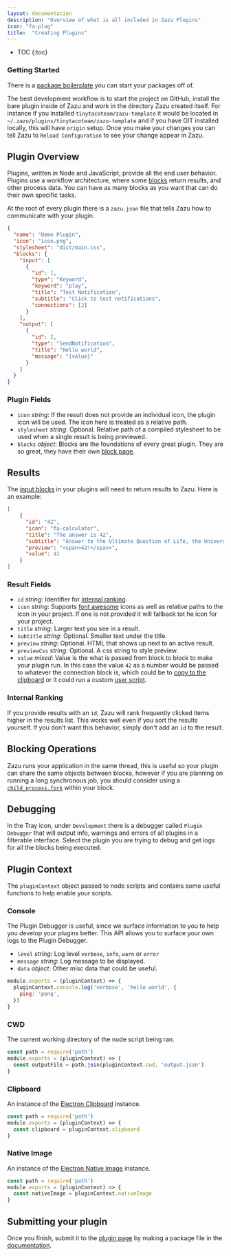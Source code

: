 ```yaml
---
layout: documentation
description: "Overview of what is all included in Zazu Plugins"
icon: "fa-plug"
title:  "Creating Plugins"
---
```


* TOC
{:toc}

### Getting Started

There is a [package boilerplate](https://github.com/tinytacoteam/zazu-template)
you can start your packages off of.

The best development workflow is to start the project on GitHub, install the
bare plugin inside of Zazu and work in the directory Zazu created itself. For
instance if you installed `tinytacoteam/zazu-template` it would be located in
`~/.zazu/plugins/tinytacoteam/zazu-template` and if you have GIT installed
locally, this will have `origin` setup. Once you make your changes you can tell
Zazu to `Reload Configuration` to see your change appear in Zazu.

## Plugin Overview

Plugins, written in Node and JavaScript, provide all the end user behavior.
Plugins use a workflow architecture, where some [blocks](/documentation/blocks/)
return results, and other process data. You can have as many blocks as you want
that can do their own specific tasks.

At the root of every plugin there is a `zazu.json` file that tells Zazu how to
communicate with your plugin.

~~~ json
{
  "name": "Demo Plugin",
  "icon": "icon.png",
  "stylesheet": "dist/main.css",
  "blocks": {
    "input": [
      {
        "id": 1,
        "type": "Keyword",
        "keyword": "play",
        "title": "Test Notification",
        "subtitle": "Click to test notifications",
        "connections": [2]
      }
    ],
    "output": [
      {
        "id": 2,
        "type": "SendNotification",
        "title": "Hello world",
        "message": "{value}"
      }
    ]
  }
}
~~~~

### Plugin Fields

* `icon` *string*: If the result does not provide an individual icon, the plugin
icon will be used. The icon here is treated as a relative path.
* `stylesheet` *string*: Optional. Relative path of a compiled stylesheet to be
  used when a single result is being previewed.
* `blocks` *object*:  Blocks are the foundations of every great plugin. They are
so great, they have their own [block page](/documentation/blocks/).

## Results

The [input blocks](/documentation/blocks/#input-blocks) in your plugins will
need to return results to Zazu. Here is an example:

~~~ json
[
    {
      "id": "42",
      "icon": "fa-calculator",
      "title": "The answer is 42",
      "subtitle": "Answer to the Ultimate Question of Life, the Universe, and Everything",
      "preview": "<span>42!</span>",
      "value": 42
    }
]
~~~

### Result Fields

* `id` *string*: Identifier for [internal ranking](#internal-ranking).
* `icon` *string*: Supports [font awesome](http://fontawesome.io/icons/)
icons as well as relative paths to the icon in your project. If one is not
provided it will fallback tot he icon for your project.
* `title` *string*: Larger text you see in a result.
* `subtitle` *string*: Optional. Smaller text under the title.
* `preview` *string*: Optional. HTML that shows up next to an active result.
* `previewCss` *string*: Optional. A css string to style preview.
* `value` *mixed*: Value is the what is passed from block to block to make your
plugin run. In this case the value `42` as a number would be passed to whatever
the connection block is, which could be to
[copy to the clipboard](/documentation/blocks/#copy-to-clipboard) or it could
run a custom [user script](/documentation/blocks/#user-script).

### Internal Ranking

If you provide results with an `id`, Zazu will rank frequently clicked items
higher in the results list. This works well even if you sort the results
yourself. If you don't want this behavior, simply don't add an `id` to the
result.

## Blocking Operations

Zazu runs your application in the same thread, this is useful so your plugin can
share the same objects between blocks, however if you are planning on running a
long synchronous job, you should consider using a
[`child_process.fork`](https://nodejs.org/api/child_process.html#child_process_child_process_fork_modulepath_args_options)
within your block.

## Debugging

In the Tray icon, under `Development` there is a debugger called `Plugin
Debugger` that will output info, warnings and errors of all plugins in a
filterable interface. Select the plugin you are trying to debug and get logs
for all the blocks being executed.

## Plugin Context

The `pluginContext` object passed to node scripts and contains some useful
functions to help enable your scripts.

### Console

The Plugin Debugger is useful, since we surface information to you to help you
develop your plugins better. This API allows you to surface your own logs to the
Plugin Debugger.

* `level` *string*: Log level `verbose`, `info`, `warn` or `error`
* `message` *string*: Log message to be displayed.
* `data` *object*: Other misc data that could be useful.

~~~ javascript
module.exports = (pluginContext) => {
  pluginContext.console.log('verbose', 'hello world', {
    ping: 'pong',
  })
}
~~~

### CWD

The current working directory of the node script being ran.

~~~ javascript
const path = require('path')
module.exports = (pluginContext) => {
  const outputFile = path.join(pluginContext.cwd, 'output.json')
}
~~~

### Clipboard

An instance of the [Electron
Clipboard](https://github.com/electron/electron/blob/master/docs/api/clipboard.md)
instance.

~~~ javascript
const path = require('path')
module.exports = (pluginContext) => {
  const clipboard = pluginContext.clipboard
}
~~~

### Native Image

An instance of the [Electron
Native Image](https://github.com/electron/electron/blob/master/docs/api/native-image.md)
instance.

~~~ javascript
const path = require('path')
module.exports = (pluginContext) => {
  const nativeImage = pluginContext.nativeImage
}
~~~

## Submitting your plugin

Once you finish, submit it to the [plugin page](/plugins/) by making a package
file in the
[documentation](https://github.com/tinytacoteam/zazu/tree/master/docs/_packages).
